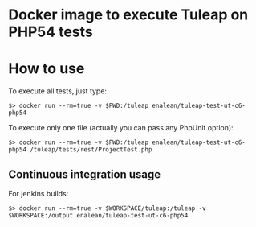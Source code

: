 Docker image to execute Tuleap on PHP54 tests
=============================================

How to use
==========

To execute all tests, just type:

    $> docker run --rm=true -v $PWD:/tuleap enalean/tuleap-test-ut-c6-php54

To execute only one file (actually you can pass any PhpUnit option):

    $> docker run --rm=true -v $PWD:/tuleap enalean/tuleap-test-ut-c6-php54 /tuleap/tests/rest/ProjectTest.php


Continuous integration usage
----------------------------

For jenkins builds:

    $> docker run --rm=true -v $WORKSPACE/tuleap:/tuleap -v $WORKSPACE:/output enalean/tuleap-test-ut-c6-php54

